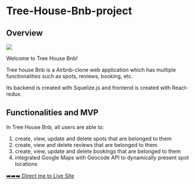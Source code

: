 # Tree-House-Bnb-project
## Overview
<img src="https://github.com/daniellelei/tree-house-bnb-project/blob/main/assets/May-30-2023%2012-32-52.gif?raw=true" />

Welcome to Tree House Bnb!

Tree house Bnb is a Airbnb-clone web application which has multiple functionalities such as spots, reviews, booking, etc.

Its backend is created with Squelize.js and frontend is created with React-redux.

## Functionalities and MVP
In Tree House Bnb, all users are able to:
1. create, view, update and delete spots that are belonged to them
2. create, view and delete reviews that are belonged to them
3. create, view, update and delete bookings that are belonged to them
4. integrated Google Maps with Geocode API to dynamically present spot locations



<a href="https://tree-house-bnb.onrender.com">➡️➡️➡️ Direct me to Live Site</a>

